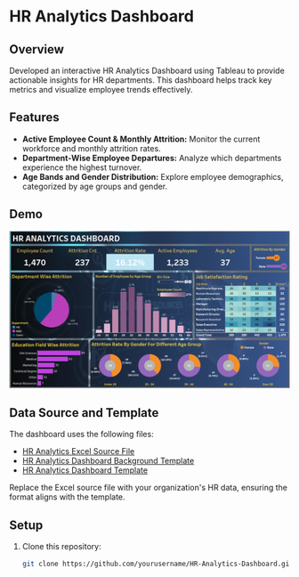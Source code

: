 # HR Analytics Dashboard

## Overview
Developed an interactive HR Analytics Dashboard using Tableau to provide actionable insights for HR departments. This dashboard helps track key metrics and visualize employee trends effectively.

## Features
- **Active Employee Count & Monthly Attrition:** Monitor the current workforce and monthly attrition rates.
- **Department-Wise Employee Departures:** Analyze which departments experience the highest turnover.
- **Age Bands and Gender Distribution:** Explore employee demographics, categorized by age groups and gender.

## Demo
![Dashboard Screenshot](https://github.com/samrat174/HRDash/blob/main/HR_ANALYTICS_DASHBOARD%20Screenshot.png)  

## Data Source and Template
The dashboard uses the following files:
- [HR Analytics Excel Source File](https://github.com/samrat174/HRDash/blob/main/HR%20Data.xlsx)  
- [HR Analytics Dashboard Background Template](https://github.com/samrat174/HRDash/blob/main/HR%20background.pptx)
- [HR Analytics Dashboard Template](https://github.com/samrat174/HRDash/blob/main/HR-ANALYTICS-DASHBOARD.twbx)

Replace the Excel source file with your organization's HR data, ensuring the format aligns with the template.

## Setup
1. Clone this repository:
   ```bash
   git clone https://github.com/yourusername/HR-Analytics-Dashboard.git

